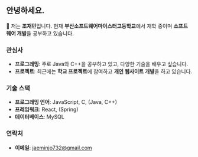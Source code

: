 ## 안녕하세요.

👋 저는 **조재민**입니다. 현재 **부산소프트웨어마이스터고등학교**에서 재학 중이며 **소프트웨어 개발**을 공부하고 있습니다.
### 관심사

- **프로그래밍**: 주로 Java와 C++을 공부하고 있고, 다양한 기술을 배우고 싶습니다.
- **프로젝트**: 최근에는 **학교 프로젝트**에 참여하고 **개인 웹사이트 개발**을 하고 있습니다.

### 기술 스택

- **프로그래밍 언어**: JavaScript, C, (Java, C++)
- **프레임워크**: React, (Spring)
- **데이터베이스**: MySQL

### 연락처

- **이메일**: [jaeminjo732@gmail.com](mailto:jaeminjo732@gmail.com)
